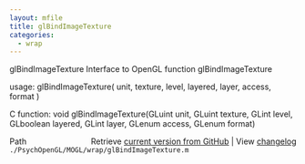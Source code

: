 ```yaml
---
layout: mfile
title: glBindImageTexture
categories:
  - wrap
---
```


glBindImageTexture  Interface to OpenGL function glBindImageTexture

usage:  glBindImageTexture\( unit, texture, level, layered, layer, access, format \)

C function:  void glBindImageTexture\(GLuint unit, GLuint texture, GLint level, GLboolean layered, GLint layer, GLenum access, GLenum format\)


<div class="code_header" style="text-align:right;">
  <span style="float:left;">Path&nbsp;&nbsp;</span> <span class="counter">Retrieve <a href=
  "https://raw.github.com/Psychtoolbox-3/Psychtoolbox-3/beta/./PsychOpenGL/MOGL/wrap/glBindImageTexture.m">current version from GitHub</a> | View <a href=
  "https://github.com/Psychtoolbox-3/Psychtoolbox-3/commits/beta/./PsychOpenGL/MOGL/wrap/glBindImageTexture.m">changelog</a></span>
</div>
<div class="code">
  <code>./PsychOpenGL/MOGL/wrap/glBindImageTexture.m</code>
</div>
